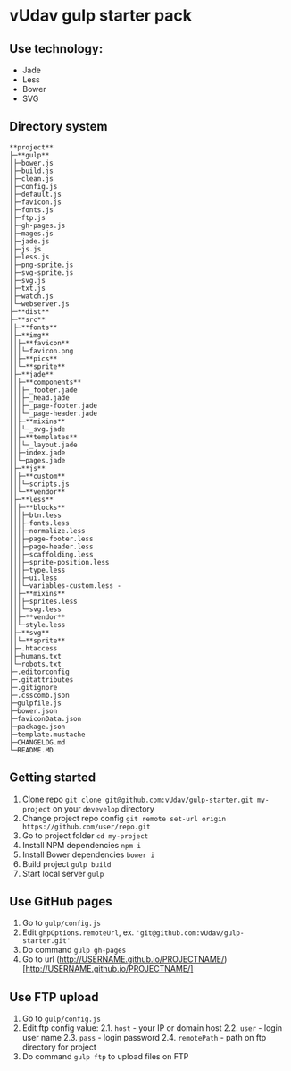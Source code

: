 # vUdav gulp starter pack
## Use technology:
* Jade
* Less
* Bower
* SVG

## Directory system
```
**project**
├─**gulp**
│├─bower.js
│├─build.js
│├─clean.js
│├─config.js
│├─default.js
│├─favicon.js
│├─fonts.js
│├─ftp.js
│├─gh-pages.js
│├─mages.js
│├─jade.js
│├─js.js
│├─less.js
│├─png-sprite.js
│├─svg-sprite.js
│├─svg.js
│├─txt.js
│├─watch.js
│└─webserver.js
├─**dist**
├─**src**
│├─**fonts**
│├─**img**
││├─**favicon**
│││└─favicon.png
││├─**pics**
││└─**sprite**
│├─**jade**
││├─**components**
│││├─_footer.jade
│││├─_head.jade
│││├─_page-footer.jade
│││└─_page-header.jade
││├─**mixins**
│││└─_svg.jade
││├─**templates**
│││└─_layout.jade
││├─index.jade
││└─pages.jade
│├─**js**
││├─**custom**
│││└─scripts.js
││└─**vendor**
│├─**less**
││├─**blocks**
│││├─btn.less
│││├─fonts.less
│││├─normalize.less
│││├─page-footer.less
│││├─page-header.less
│││├─scaffolding.less
│││├─sprite-position.less
│││├─type.less
│││├─ui.less
│││└─variables-custom.less -
││├─**mixins**
│││├─sprites.less
│││└─svg.less
││├─**vendor**
││└─style.less
│├─**svg**
││└─**sprite**
│├─.htaccess
│├─humans.txt
│└─robots.txt
├─.editorconfig
├─.gitattributes
├─.gitignore
├─.csscomb.json
├─gulpfile.js
├─bower.json
├─faviconData.json
├─package.json
├─template.mustache
├─CHANGELOG.md
└─README.MD
```

## Getting started
1. Clone repo `git clone git@github.com:vUdav/gulp-starter.git my-project` on your `devevelop` directory
2. Change project repo config `git remote set-url origin https://github.com/user/repo.git`
3. Go to project folder `cd my-project`
4. Install NPM dependencies `npm i`
5. Install Bower dependencies `bower i`
6. Build project `gulp build`
7. Start local server `gulp`

## Use GitHub pages
1. Go to `gulp/config.js`
2. Edit `ghpOptions.remoteUrl`, ex. `'git@github.com:vUdav/gulp-starter.git'`
3. Do command `gulp gh-pages`
4. Go to url (http://USERNAME.github.io/PROJECTNAME/)[http://USERNAME.github.io/PROJECTNAME/]

## Use FTP upload
1. Go to `gulp/config.js`
2. Edit ftp config value:
2.1. `host` - your IP or domain host
2.2. `user` - login user name
2.3. `pass` - login password
2.4. `remotePath` - path on ftp directory for project
3. Do command `gulp ftp` to upload files on FTP
